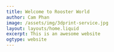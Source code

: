 ```yaml
---
title: Welcome to Rooster World
author: Cam Phan
image: /assets/img/3dprint-service.jpg
layout: layouts/home.liquid
excerpt: This is an awesome website
ogtype: website
---
```

